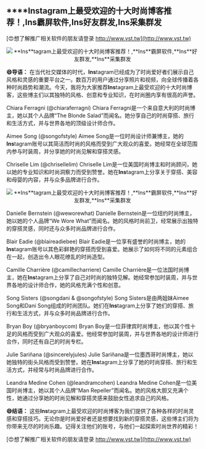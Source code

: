 ## ****Ins**tagram上最受欢迎的十大时尚博客推荐！,**Ins**霸屏软件,**Ins**好友群发,**Ins**采集群发**

[😍想了解推广相关软件的朋友请登录 http://www.vst.tw](http://www.vst.tw)

 <center><img src="https://vst.tw/MP4/tuiguang/png/2.png" alt="**Ins**tagram上最受欢迎的十大时尚博客推荐！,**Ins**霸屏软件,**Ins**好友群发,**Ins**采集群发"></center>

**😄导语：**
在当代社交媒体的时代，**Ins**tagram已经成为了时尚爱好者们展示自己风格和灵感的重要平台之一。数百万的用户通过分享照片和视频，向全球传播着各种时尚趋势和潮流。今天，我将为大家推荐**Ins**tagram上最受欢迎的十大时尚博客，这些博主们以其独特的风格、创意和专业知识，在时尚圈内享有很高的声誉。

Chiara Ferragni (@chiaraferragni)
Chiara Ferragni是一个来自意大利的时尚博主，她以其个人品牌“The Blonde Salad”而闻名。她分享自己的时尚穿搭、旅行和生活方式，并与世界各地的顶级设计师合作。

Aimee Song (@songofstyle)
Aimee Song是一位时尚设计师兼博主，她的**Ins**tagram账号以其简洁而时尚的风格而受到广大观众的喜爱。她经常在全球范围内参与时装周，并分享她的时尚见解和穿搭灵感。

Chriselle Lim (@chrisellelim)
Chriselle Lim是一位美国时尚博主和时尚顾问，她以她的专业知识和时尚洞察力而受到赞誉。她在**Ins**tagram上分享关于穿搭、美容和母婴的内容，并与众多品牌进行合作。

 <center><img src="https://vst.tw/MP4/tuiguang/png/0.png" alt="**Ins**tagram上最受欢迎的十大时尚博客推荐！,**Ins**霸屏软件,**Ins**好友群发,**Ins**采集群发"></center>

Danielle Bernstein (@weworewhat)
Danielle Bernstein是一位纽约时尚博主，她以她的个人品牌“We Wore What”而闻名。她的风格时尚前卫，经常展示出独特的穿搭灵感，同时还与众多时尚品牌进行合作。

Blair Eadie (@blaireadiebee)
Blair Eadie是一位享有盛誉的时尚博主，她的**Ins**tagram账号以其色彩鲜艳的穿搭而受到喜爱。她展示了如何将不同的元素组合在一起，创造出令人眼花缭乱的时尚造型。

Camille Charrière (@camillecharriere)
Camille Charrière是一位法国时尚博主，她在**Ins**tagram上分享了自己对时尚的独特见解。她经常参加时装周，并与世界各地的设计师合作，她的风格充满个性和创意。

Song Sisters (@songdani & @songofstyle)
Song Sisters是由两姐妹Aimee Song和Dani Song组成的时尚团队。她们在**Ins**tagram上分享了她们的穿搭、旅行和生活方式，并与众多时尚品牌进行合作。

Bryan Boy (@bryanboycom)
Bryan Boy是一位菲律宾时尚博主，他以其个性十足的风格而受到广大观众的喜爱。他经常参加时装周，并与世界各地的设计师进行合作，同时还有自己的时尚专栏。

Julie Sariñana (@sincerelyjules)
Julie Sariñana是一位墨西哥时尚博主，她以她独特的街头风格而受到赞誉。她在**Ins**tagram上分享了她的时尚穿搭、旅行和生活方式，并经常与时尚品牌进行合作。

Leandra Medine Cohen (@leandramcohen)
Leandra Medine Cohen是一位美国时尚博主，她以其个人品牌“Man Repeller”而闻名。她的风格大胆又充满个性，她通过分享她的时尚见解和穿搭灵感来鼓励女性追求自己的风格。

**😄结语：**
这些**Ins**tagram上最受欢迎的时尚博客为我们提供了各种各样的时尚灵感和穿搭技巧。无论你是时尚爱好者还是想要找到新的穿搭灵感，这些博主们将为你带来无尽的时尚乐趣。记得关注他们的账号，与他们一起探索时尚世界的精彩！

[😍想了解推广相关软件的朋友请登录 http://www.vst.tw](http://www.vst.tw)



